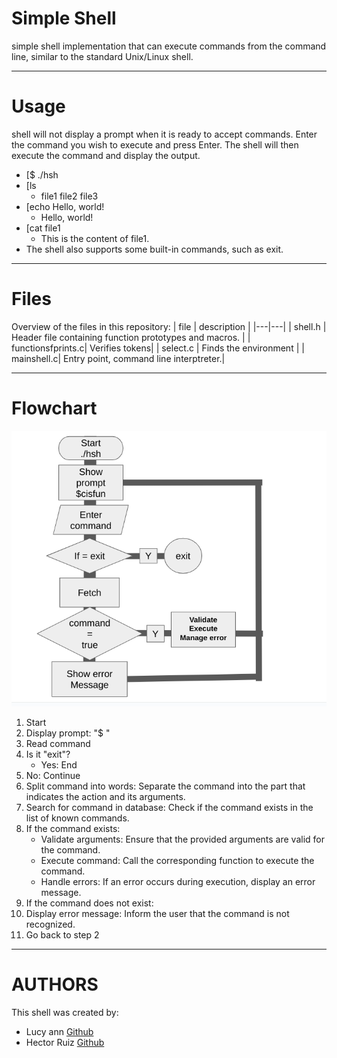 # Simple Shell
simple shell implementation that can execute commands from the command line, similar to the standard Unix/Linux shell.
___
# Usage 
shell will not display a prompt when it is ready to accept commands. Enter the command you wish to execute and press Enter. The shell will then execute the command and display the output.

* [$ ./hsh
* [ls
  * file1 file2 file3
* [echo  Hello, world!
  * Hello, world!
* [cat  file1
  * This is the content of file1.
* The shell also supports some built-in commands, such as exit.
___
# Files

Overview of the files in this repository:
| file | description |
|---|---|
| shell.h | Header file containing function prototypes and macros. |
| functionsfprints.c| Verifies tokens|
| select.c | Finds the environment |
| mainshell.c| Entry point, command line interptreter.|
___
# Flowchart
![simple_shellflow_chart](https://github.com/hruiz1191/holbertonschool-simple_shell/blob/main/Screenshot%202025-01-08%209.06.11%20PM.png)
1. Start
2. Display prompt: "$ "
3. Read command
4. Is it "exit"?
   * Yes: End
5. No: Continue
6. Split command into words: Separate the command into the part that indicates the action and its arguments.
7. Search for command in database: Check if the command exists in the list of known commands.
8. If the command exists:
   * Validate arguments: Ensure that the provided arguments are valid for the command.
   * Execute command: Call the corresponding function to execute the command.
   * Handle errors: If an error occurs during execution, display an error message.
9. If the command does not exist:
8. Display error message: Inform the user that the command is not recognized.
10. Go back to step 2
___
# AUTHORS
This shell was created by:
* Lucy ann [Github](https://github.com/lucyann78)
* Hector Ruiz [Github](https://github.com/hruiz1191/)
